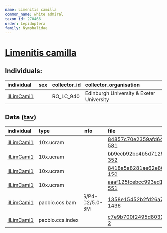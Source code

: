```yaml
---
name: Limenitis camilla
common_name: white admiral
taxon_id: 270466
order: Lepidoptera
family: Nymphalidae
---
```


# [Limenitis camilla](https://www.ebi.ac.uk/ena/data/taxonomy/v1/taxon/tax-id/270466)

## Individuals:

| individual | sex | collector_id | collector_organisation |
| :--------- | :-: | :----------- | :--------------------- |
| [ilLimCami1](ilLimCami1.md) |  | RO_LC_940 | Edinburgh University & Exeter University |

## Data ([tsv](Limenitis_camilla_data.tsv))

| individual | type | info | file |
| :--------- | :--- | :--- | :--- |
| [ilLimCami1](ilLimCami1.md) | 10x.ucram |  | [84857c70e2359afd64edfa8715943d68-581](https://darwin.cog.sanger.ac.uk/insects/Limenitis_camilla/ilLimCami1/genomic_data/10x/33308_7%235.cram) |
| [ilLimCami1](ilLimCami1.md) | 10x.ucram |  | [bb9ecb92bc4b5d712520b711559bef9b-352](https://darwin.cog.sanger.ac.uk/insects/Limenitis_camilla/ilLimCami1/genomic_data/10x/33308_7%236.cram) |
| [ilLimCami1](ilLimCami1.md) | 10x.ucram |  | [8418a5a8281ae62e80ecc76ff48e1e08-150](https://darwin.cog.sanger.ac.uk/insects/Limenitis_camilla/ilLimCami1/genomic_data/10x/33308_7%237.cram) |
| [ilLimCami1](ilLimCami1.md) | 10x.ucram |  | [aaaf125fcebcc993ed1b44b8e844d5fd-551](https://darwin.cog.sanger.ac.uk/insects/Limenitis_camilla/ilLimCami1/genomic_data/10x/33308_7%238.cram) |
| [ilLimCami1](ilLimCami1.md) | pacbio.ccs.bam | S/P4-C2/5.0-8M | [1358e15452b2fd26a70bbac262f1d188-1436](https://darwin.cog.sanger.ac.uk/insects/Limenitis_camilla/ilLimCami1/genomic_data/pacbio/m64097_200127_164048.ccs.bam) |
| [ilLimCami1](ilLimCami1.md) | pacbio.ccs.index |  | [c7e9b700f2495d8031052ebe744b43c9-2](https://darwin.cog.sanger.ac.uk/insects/Limenitis_camilla/ilLimCami1/genomic_data/pacbio/m64097_200127_164048.ccs.bam.pbi) |
